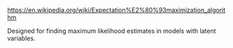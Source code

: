https://en.wikipedia.org/wiki/Expectation%E2%80%93maximization_algorithm

Designed for finding maximum likelihood estimates in models with latent variables. 